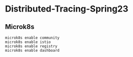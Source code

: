 # Distributed-Tracing-Spring23

## Microk8s

```shell
microk8s enable community
microk8s enable istio
microk8s enable registry
microk8s enable dashboard
```

## 
